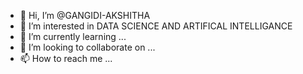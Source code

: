 - 👋 Hi, I’m @GANGIDI-AKSHITHA
- 👀 I’m interested in DATA SCIENCE AND ARTIFICAL INTELLIGANCE
- 🌱 I’m currently learning ...
- 💞️ I’m looking to collaborate on ...
- 📫 How to reach me ...

<!---
GANGIDI-AKSHITHA/GANGIDI-AKSHITHA is a ✨ special ✨ repository because its `README.md` (this file) appears on your GitHub profile.
You can click the Preview link to take a look at your changes.
--->

